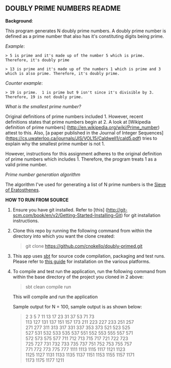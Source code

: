 ## DOUBLY PRIME NUMBERS README

**Background**: 

This program generates N doubly prime numbers. A doubly prime number is defined as 
a prime number that also has  it's constituting digits  being prime.

*Example*:
  
	> 5 is prime and it's made up of the number 5 which is prime. Therefore, it's doubly prime
	
	> 13 is prime and it's made up of the numbers 1 which is prime and 3 which is also prime. Therefore, it's doubly prime.

*Counter example*: 

	> 19 is prime.  1 is prime but 9 isn't since it's divisible by 3. Therefore, 19 is not doubly prime. 

*What is the smallest prime number?*

Original definitions of prime numbers included 1. However, recent definitions states that prime numbers begin at 2. 
A look at [Wikipedia definition of prime numbers] (http://en.wikipedia.org/wiki/Prime_number) attest to this. Also, 
[a paper published in the Journal of Integer Sequences] (https://cs.uwaterloo.ca/journals/JIS/VOL15/Caldwell1/cald5.pdf) 
tries to explain why the smallest prime number is not 1. 

However, instructions for this assignment adheres to the original definition of prime numbers which includes 1.
 Therefore, the program treats 1 as a valid prime number.
 
 *Prime number generation algorithm*
 
 The algorithm I've used for generating a list of N prime numbers is the [Sieve of Eratosthenes](http://rosettacode.org/wiki/Sieve_of_Eratosthenes).
 
 
 **HOW TO RUN FROM SOURCE**
 1. Ensure you have git installed. Refer to [this] (http://git-scm.com/book/en/v2/Getting-Started-Installing-Git) for git installation instructions. 
 2. Clone this repo by running the following command from within the directory into which you want the clone created:
 	> git clone https://github.com/cnokello/doubly-primed.git
3. This app uses [sbt](http://www.scala-sbt.org/) for source code compilation, packaging and test runs. 
	Please refer to [this guide](http://www.scala-sbt.org/0.13/tutorial/Setup.html) for installation on the various platforms.
4. To compile and test run the application, run the following command from within the base directory of the project you cloned in 2 above:
	> sbt clean compile run
	
	This will compile and run the application
	
	Sample output for N = 100, sample output is as shown below:
		
	> 	2        	3       	5       	7       	11      13      17      		23      31      37      53      71      73  
			113		127     131     137     151     157     173     211     223     227     233     251     257     
			271     277     311     313     317     331     337     353     373     521     523     525     
			527     531     532     533  535        537     551     552     553     555     557     571     
			572     573     575     577     711     712     713     715     717     721     722     723     
			725     727     731     732     733     735     737     751	752     753     755     757     
			771     772     773     775     777     1111    1113    1115    1117    1121    1123    
			1125    1127    1131    1133    1135    1137    1151    1153    1155    1157    1171    
			1173    1175    1177    1211
		

 	